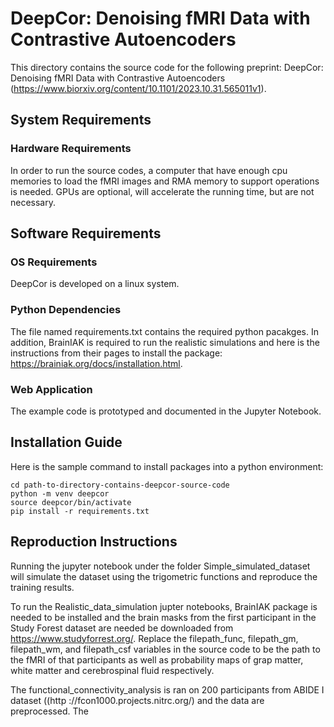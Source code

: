 # DeepCor: Denoising fMRI Data with Contrastive Autoencoders
This directory contains the source code for the following preprint: DeepCor: Denoising fMRI Data with Contrastive Autoencoders (https://www.biorxiv.org/content/10.1101/2023.10.31.565011v1).

## System Requirements
### Hardware Requirements
In order to run the source codes, a computer that have enough cpu memories to load the fMRI images and RMA memory to support operations is needed. GPUs are optional, will accelerate the running time, but are not necessary.

## Software Requirements
### OS Requirements
DeepCor is developed on a linux system.

### Python Dependencies
The file named requirements.txt contains the required python pacakges. In addition, BrainIAK is required to run the realistic simulations and here is the instructions from their pages to install the package: https://brainiak.org/docs/installation.html.

### Web Application
The example code is prototyped and documented in the Jupyter Notebook.

## Installation Guide
Here is the sample command to install packages into a python environment:
```
cd path-to-directory-contains-deepcor-source-code
python -m venv deepcor
source deepcor/bin/activate
pip install -r requirements.txt
```

## Reproduction Instructions
Running the jupyter notebook under the folder Simple_simulated_dataset will simulate the dataset using the trigometric functions and reproduce the training results.

To run the Realistic_data_simulation jupter notebooks, BrainIAK package is needed to be installed and the brain masks from the first participant in the Study Forest dataset are needed be downloaded from https://www.studyforrest.org/. Replace the filepath_func, filepath_gm, filepath_wm, and filepath_csf variables in the source code to be the path to the fMRI of that participants as well as probability maps of grap matter, white matter and cerebrospinal fluid respectively. 

The functional_connectivity_analysis is ran on 200 participants from ABIDE I dataset ((http ://fcon1000.projects.nitrc.org/) and the data are preprocessed. The 


